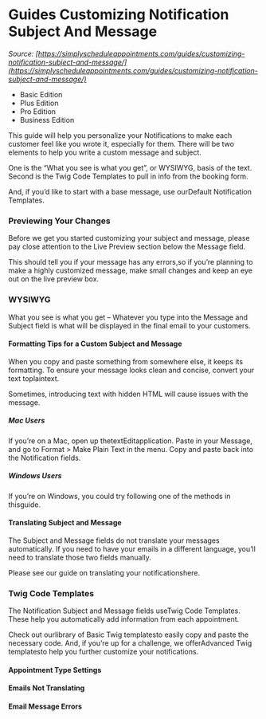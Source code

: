 # Guides Customizing Notification Subject And Message


*Source: [https://simplyscheduleappointments.com/guides/customizing-notification-subject-and-message/](https://simplyscheduleappointments.com/guides/customizing-notification-subject-and-message/)*

- Basic Edition
- Plus Edition
- Pro Edition
- Business Edition

This guide will help you personalize your Notifications to make each customer feel like you wrote it, especially for them. There will be two elements to help you write a custom message and subject.

One is the “What you see is what you get”, or WYSIWYG, basis of the text. Second is the Twig Code Templates to pull in info from the booking form.

And, if you’d like to start with a base message, use ourDefault Notification Templates.

### Previewing Your Changes

Before we get you started customizing your subject and message, please pay close attention to the Live Preview section below the Message field.

This should tell you if your message has any errors,so if you’re planning to make a highly customized message, make small changes and keep an eye out on the live preview box.

### WYSIWYG

What you see is what you get – Whatever you type into the Message and Subject field is what will be displayed in the final email to your customers.

#### Formatting Tips for a Custom Subject and Message

When you copy and paste something from somewhere else, it keeps its formatting. To ensure your message looks clean and concise, convert your text toplaintext.

Sometimes, introducing text with hidden HTML will cause issues with the message.

##### Mac Users

If you’re on a Mac, open up thetextEditapplication. Paste in your Message, and go to Format > Make Plain Text in the menu. Copy and paste back into the Notification fields.

##### Windows Users

If you’re on Windows, you could try following one of the methods in thisguide.

#### Translating Subject and Message

The Subject and Message fields do not translate your messages automatically. If you need to have your emails in a different language, you’ll need to translate those two fields manually.

Please see our guide on translating your notificationshere.

### Twig Code Templates

The Notification Subject and Message fields useTwig Code Templates. These help you automatically add information from each appointment.

Check out ourlibrary of Basic Twig templatesto easily copy and paste the necessary code. And, if you’re up for a challenge, we offerAdvanced Twig templatesto help you further customize your notifications.

#### Appointment Type Settings

#### Emails Not Translating

#### Email Message Errors

